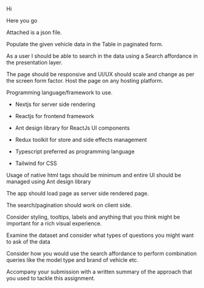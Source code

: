 Hi

Here you go

 

Attached is a json file.

Populate the given vehicle data in the Table in paginated form.

As a user I should be able to search in the data using a Search affordance in the presentation layer.

The page should be responsive and UI/UX should scale and change as per the screen form factor.  Host the page on any hosting platform.

 

Programming language/framework to use.

- Nextjs for server side rendering

- Reactjs for frontend framework

- Ant design library for ReactJs UI components

- Redux toolkit for store and side effects management

- Typescript preferred as programming language

- Tailwind for CSS

 

Usage of native html tags should be minimum and entire UI should be managed using Ant design library

The app should load page as server side rendered page.

The search/pagination should work on client side.

Consider styling, tooltips, labels and anything that you think might be important for a rich visual experience.

Examine the dataset and consider what types of questions you might want to ask of the data

Consider how you would use the search affordance to perform combination queries like the model type and brand of vehicle etc.

 

Accompany your submission with a written summary of the approach that you used to tackle this assignment.